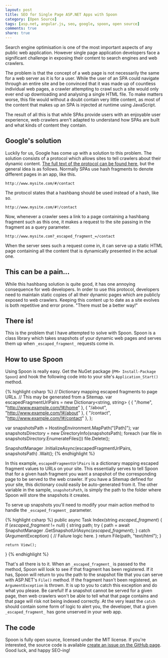 ```yaml
---
layout: post
title: SEO for Single Page ASP.NET Apps with Spoon
category: [Open Source]
tags: [asp.net, angular.js, seo, google, spoon, open source]
comments: true
share: true
---
```

Search engine optimisation is one of the most important aspects of any public web application. However single page application developers face a significant challenge in exposing their content to search engines and web crawlers.

The problem is that the concept of a web page is not necessarily the same for a web server as it is for a user. While the user of an SPA could navigate through an entire site and be convinced that it was made up of countless individual web pages, a crawler attempting to crawl such a site would only ever end up downloading and analysing a single HTML file. To make matters worse, this file would without a doubt contain very little content, as most of the content that makes up an SPA is injected at runtime using JavaScript.

The result of all this is that while SPAs provide users with an enjoyable user experience, web crawlers aren't adapted to understand how SPAs are built and what kinds of content they contain.

## Google's solution

Luckily for us, Google has come up with a solution to this problem. The solution consists of a protocol which allows sites to tell crawlers about their dynamic content. [The full text of the protocol can be found here](https://developers.google.com/webmasters/ajax-crawling/docs/specification), but the general idea is as follows. Normally SPAs use hash fragments to denote different pages in an app, like this.

`http://www.mysite.com/#/contact`

The protocol states that a hashbang should be used instead of a hash, like so.

`http://www.mysite.com/#!/contact`

Now, whenever a crawler sees a link to a page containing a hashbang fragment such as this one, it makes a request to the site passing in the fragment as a query parameter.

`http://www.mysite.com?_escaped_fragment_=/contact`

When the server sees such a request come in, it can serve up a static HTML page containing all the content that is dynamically presented in the actual one.

## This can be a pain...

While this hashbang solution is quite good, it has one annoying consequence for web developers. In order to use this protocol, developers need to maintain static copies of all their dynamic pages which are publicly exposed to web crawlers. Keeping this content up to date as a site evolves is both repetitive and error prone. "There must be a better way!"

## There is!

This is the problem that I have attempted to solve with Spoon. Spoon is a class library which takes snapshots of your dynamic web pages and serves them up when `_escaped_fragment_` requests come in.

## How to use Spoon

Using Spoon is really easy. Get the NuGet package (`PM> Install-Package Spoon`) and hook the following code into to your site's `Application_Start()` method.

{% highlight csharp %}
// Dictionary mapping escaped fragments to page URLs.
// This may be generated from a Sitemap.
var escapedFragmentUrlPairs = new Dictionary<string, string>
{
    { "/home", "http://www.example.com/!#/home" },
    { "/about", "http://www.example.com/!#/about" },
    { "/contact", "http://www.example.com/!#/contact" },
};

var snapshotsPath = HostingEnvironment.MapPath("[Path]");
var snapshotsDirectory = new DirectoryInfo(snapshotsPath);
foreach (var file in snapshotsDirectory.EnumerateFiles())
    file.Delete();

SnapshotManager
	.InitializeAsync(escapedFragmentUrlPairs, snapshotsPath)
	.Wait();
{% endhighlight %}

In this example, `escapedFragmentUrlPairs` is a dictionary mapping escaped fragment values to URLs on your site. This essentially serves to tell Spoon that for a given hash fragment you want a snapshot of the corresponding page to be served to the web crawler. If you have a Sitemap defined for your site, this dictionary could easily be auto-generated from it. The other variable in the sample, `snapshotsPath`, is simply the path to the folder where Spoon will store the snapshots it creates.

To serve up snapshots you'll need to modify your main action method to handle the `_escaped_fragment_` parameter.

{% highlight csharp %}
public async Task<ActionResult> Index(string _escaped_fragment_)
{
    if (_escaped_fragment_ != null)
    {
        string path;
        try
        {
            path = await SnapshotManager
				.GetSnapshotUrlAsync(_escaped_fragment_);
        }
        catch (ArgumentException)
        {
            // Failure logic here.
        }
        return File(path, "text/html");
    }

    return View();
}
{% endhighlight %}

That's all there is to it. When an `_escaped_fragment_` is passed to the method, Spoon will look to see if that fragment has been registered. If it has, Spoon will return to you the path to the snapshot file that you can serve with ASP.NET's `File()` method. If the fragment hasn't been registered, an `ArgumentException` is thrown. It is up to you to catch this exception and do what you please. Be careful! If a snapshot cannot be served for a given page, then web crawlers won't be able to tell what that page contains and that page will risk not being indexed correctly. At the very least the `catch` should contain some form of logic to alert you, the developer, that a given `_escaped_fragment_` has gone unserved in your web app.

## The code

Spoon is fully open source, licensed under the MIT license. If you're interested, the source code is available [create an issue on the GitHub page](https://github.com/LeviBotelho/spoon/issues). Good luck, and happy SEO-ing!


